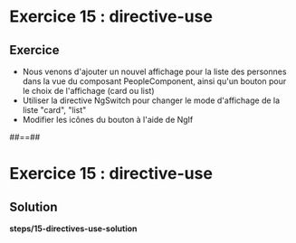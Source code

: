 <!-- .slide: class="exercice" -->

# Exercice 15 : directive-use

## Exercice<br>

- Nous venons d'ajouter un nouvel affichage pour la liste des personnes dans la vue du composant PeopleComponent, ainsi qu'un bouton pour le choix de l'affichage (card ou list)
- Utiliser la directive NgSwitch pour changer le mode d'affichage de la liste "card", "list"
- Modifier les icônes du bouton à l'aide de NgIf

##==##

<!-- .slide: class="exercice full-center" -->

# Exercice 15 : directive-use

## Solution

<b>steps/15-directives-use-solution</b>
